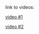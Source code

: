 link to videos:

[video #1](https://youtu.be/HfEQrmwUkJM?si=m6oRLv8RAzaZK8Uc)

[video #2](https://youtu.be/6LaLNWdAzeM?si=0t13MHhetKSoZrJm)

